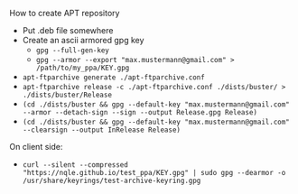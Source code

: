 How to create APT repository
* Put .deb file somewhere
* Create an ascii armored gpg key
    * `gpg --full-gen-key`
    * `gpg --armor --export "max.mustermann@gmail.com" > /path/to/my_ppa/KEY.gpg`
* `apt-ftparchive generate ./apt-ftparchive.conf`
* `apt-ftparchive release -c ./apt-ftparchive.conf ./dists/buster/ > ./dists/buster/Release`
* `(cd ./dists/buster && gpg --default-key "max.mustermann@gmail.com" --armor --detach-sign --sign --output Release.gpg Release)`
* `(cd ./dists/buster && gpg --default-key "max.mustermann@gmail.com" --clearsign --output InRelease Release)`

On client side:
* `curl --silent --compressed "https://nqle.github.io/test_ppa/KEY.gpg" | sudo gpg --dearmor -o /usr/share/keyrings/test-archive-keyring.gpg`
